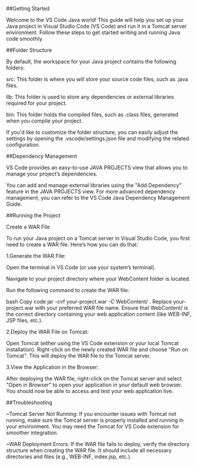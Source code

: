 ##Getting Started

Welcome to the VS Code Java world! This guide will help you set up your Java project in Visual Studio Code (VS Code) and run it in a Tomcat server environment.
Follow these steps to get started writing and running Java code smoothly.

##Folder Structure

By default, the workspace for your Java project contains the following folders:

src: This folder is where you will store your source code files, such as .java files.

lib: This folder is used to store any dependencies or external libraries required for your project.

bin: This folder holds the compiled files, such as .class files, generated when you compile your project.

If you'd like to customize the folder structure, you can easily adjust the settings by opening the .vscode/settings.json file and modifying the related configuration.

##Dependency Management

VS Code provides an easy-to-use JAVA PROJECTS view that allows you to manage your project’s dependencies.

You can add and manage external libraries using the "Add Dependency" feature in the JAVA PROJECTS view.
For more advanced dependency management, you can refer to the VS Code Java Dependency Management Guide.

##Running the Project

Create a WAR File

To run your Java project on a Tomcat server in Visual Studio Code, you first need to create a WAR file. Here’s how you can do that:

1.Generate the WAR File:

Open the terminal in VS Code (or use your system’s terminal).

Navigate to your project directory where your WebContent folder is located.

Run the following command to create the WAR file:

bash
Copy code
jar -cvf your-project.war -C WebContent/ .
Replace your-project.war with your preferred WAR file name. Ensure that WebContent/ is the correct directory containing your web application content (like WEB-INF, JSP files, etc.).

2.Deploy the WAR File on Tomcat:

Open Tomcat (either using the VS Code extension or your local Tomcat installation).
Right-click on the newly created WAR file and choose "Run on Tomcat". This will deploy the WAR file to the Tomcat server.

3.View the Application in the Browser:

After deploying the WAR file, right-click on the Tomcat server and select "Open in Browser" to open your application in your default web browser.
You should now be able to access and test your web application live.

##Troubleshooting

~Tomcat Server Not Running: If you encounter issues with Tomcat not running, make sure the Tomcat server is properly installed and running in your environment. You may need the Tomcat for VS Code extension for smoother integration.

~WAR Deployment Errors: If the WAR file fails to deploy, verify the directory structure when creating the WAR file. It should include all necessary directories and files (e.g., WEB-INF, index.jsp, etc.).
